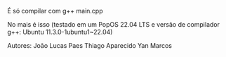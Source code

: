 É só compilar com g++ main.cpp

No mais é isso
(testado em um PopOS 22.04 LTS e versão de compilador g++: Ubuntu 11.3.0-1ubuntu1~22.04)

Autores:
João Lucas Paes
Thiago Aparecido
Yan Marcos
